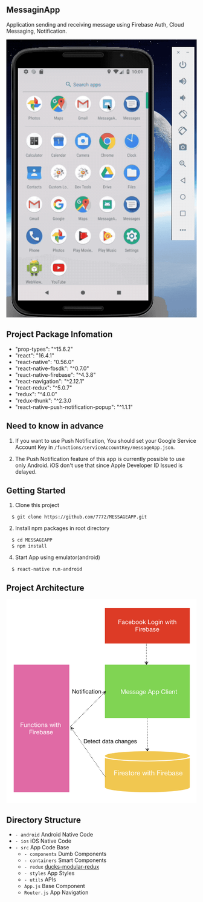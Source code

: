 ## MessaginApp
Application sending and receiving message using Firebase Auth, Cloud Messaging, Notification.

![Alt Text](./assets/Demo.gif)

## Project Package Infomation
- "prop-types": "^15.6.2"
- "react": "16.4.1"
- "react-native": "0.56.0"
- "react-native-fbsdk": "^0.7.0"
- "react-native-firebase": "^4.3.8"
- "react-navigation": "^2.12.1"
- "react-redux": "^5.0.7"
- "redux": "^4.0.0"
- "redux-thunk": "^2.3.0
- "react-native-push-notification-popup": "^1.1.1"

## Need to know in advance
1. If you want to use Push Notification, You should set your Google Service Account Key in `/functions/serviceAccountKey/messageApp.json`.

2. The Push Notification feature of this app is currently possible to use only Android. iOS don't use that since Apple Developer ID Issued is delayed.

## Getting Started

1. Clone this project
```
  $ git clone https://github.com/7772/MESSAGEAPP.git
```

2. Install npm packages in root directory
```
  $ cd MESSAGEAPP
  $ npm install
```

4. Start App using emulator(android)
```
  $ react-native run-android
```

## Project Architecture

![Alt Text](./assets/architecture.png)


## Directory Structure
- `- android` Android Native Code
- `- ios` iOS Native Code
- `- src` App Code Base
  - `- components` Dumb Components
  - `- containers` Smart Components
  - `- redux` [ducks-modular-redux](https://github.com/erikras/ducks-modular-redux)
  - `- styles` App Styles
  - `- utils` APIs
  - `App.js`  Base Component
  - `Router.js` App Navigation